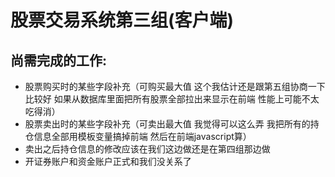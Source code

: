 # 股票交易系统第三组(客户端)

## 尚需完成的工作:

- 股票购买时的某些字段补充（可购买最大值 这个我估计还是跟第五组协商一下比较好 如果从数据库里面把所有股票全部拉出来显示在前端 性能上可能不太吃得消）
- 股票卖出时的某些字段补充（可卖出最大值 我觉得可以这么弄 我把所有的持仓信息全部用模板变量搞掉前端 然后在前端javascript算）
- 卖出之后持仓信息的修改应该在我们这边做还是在第四组那边做
- 开证券账户和资金账户正式和我们没关系了


